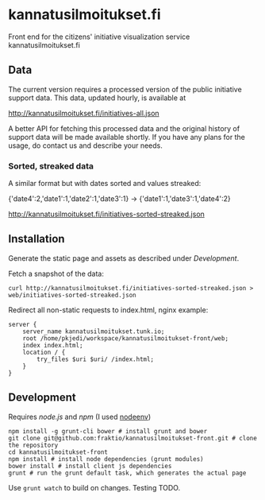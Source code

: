 # kannatusilmoitukset.fi

Front end for the citizens' initiative visualization service kannatusilmoitukset.fi

## Data

The current version requires a processed version of the public initiative support data. This data, updated hourly, is available at

http://kannatusilmoitukset.fi/initiatives-all.json

A better API for fetching this processed data and the original history of support data will be made available shortly. If you have any plans for the usage, do contact us and describe your needs.

### Sorted, streaked data

A similar format but with dates sorted and values streaked:

{'date4':2,'date1':1,'date2':1,'date3':1} -> {'date1':1,'date3':1,'date4':2}

http://kannatusilmoitukset.fi/initiatives-sorted-streaked.json

## Installation

Generate the static page and assets as described under _Development_.

Fetch a snapshot of the data:

    curl http://kannatusilmoitukset.fi/initiatives-sorted-streaked.json > web/initiatives-sorted-streaked.json

Redirect all non-static requests to index.html, nginx example:

    server {
        server_name kannatusilmoitukset.tunk.io;
        root /home/pkjedi/workspace/kannatusilmoitukset-front/web;
        index index.html;
        location / {
            try_files $uri $uri/ /index.html;
        }
    }

## Development

Requires _node.js_ and _npm_ (I used [nodeenv](https://github.com/ekalinin/nodeenv))

    npm install -g grunt-cli bower # install grunt and bower
    git clone git@github.com:fraktio/kannatusilmoitukset-front.git # clone the repository
    cd kannatusilmoitukset-front
    npm install # install node dependencies (grunt modules)
    bower install # install client js dependencies
    grunt # run the grunt default task, which generates the actual page

Use `grunt watch` to build on changes. Testing TODO.

